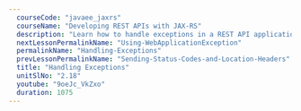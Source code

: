 ```yaml
---
  courseCode: "javaee_jaxrs"
  courseName: "Developing REST APIs with JAX-RS"
  description: "Learn how to handle exceptions in a REST API application using Jersey's ExceptionMapper."
  nextLessonPermalinkName: "Using-WebApplicationException"
  permalinkName: "Handling-Exceptions"
  prevLessonPermalinkName: "Sending-Status-Codes-and-Location-Headers"
  title: "Handling Exceptions"
  unitSlNo: "2.18"
  youtube: "9oeJc_VkZxo"
  duration: 1075
---
```

